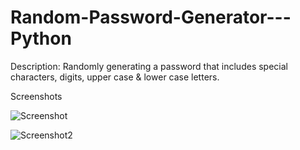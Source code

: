 # Random-Password-Generator---Python
Description: 
  Randomly generating a password that includes special characters, digits, upper case &amp; lower case letters.
 

 Screenshots
 

  
  ![Screenshot](https://user-images.githubusercontent.com/103877241/164227358-d4e96188-3d86-41c0-b0ba-940479d8e956.jpg)



![Screenshot2](https://user-images.githubusercontent.com/103877241/164227381-7ceebf64-5742-4bb2-a8ad-2f6677e1f4c2.jpg)
